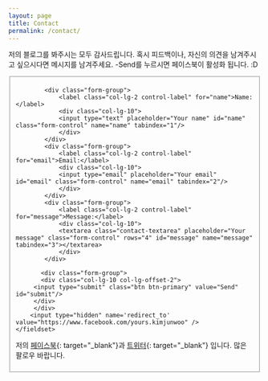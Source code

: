 ```yaml
---
layout: page
title: Contact
permalink: /contact/
---
```


 저의 블로그를 봐주시는 모두 감사드립니다. 혹시 피드백이나, 자신의 의견을 남겨주시고 싶으시다면 메시지를 남겨주세요. -Send를 누르시면 페이스북이 활성화 됩니다. :D


<form id="contact-form" class="form-horizontal" action="https://getsimpleform.com/messages?form_api_token=b6d4be9b039b666b3311e1ddcbfb577c" method="POST" enctype="multipart/form-data">
       <fieldset>
       
            <div class="form-group">
                <label class="col-lg-2 control-label" for="name">Name:</label>
                <div class="col-lg-10">
                <input type="text" placeholder="Your name" id="name" class="form-control" name="name" tabindex="1"/>
                </div>
            </div>
            <div class="form-group">
                <label class="col-lg-2 control-label" for="email">Email:</label>
                <div class="col-lg-10">
                <input type="email" placeholder="Your email" id="email" class="form-control" name="email" tabindex="2"/>
                </div>
            </div>
            <div class="form-group">
                <label class="col-lg-2 control-label" for="message">Message:</label>
                <div class="col-lg-10">
                <textarea class="contact-textarea" placeholder="Your message" class="form-control" rows="4" id="message" name="message" tabindex="3"></textarea>
                </div>
            </div>
            
           <div class="form-group"> 
           <div class="col-lg-10 col-lg-offset-2">  
         <input type="submit" class="btn btn-primary" value="Send" id="submit"/>
         </div>
         </div>
        <input type="hidden" name='redirect_to' value="https://www.facebook.com/yours.kimjunwoo" />
    </fieldset>  
</form>


저의 [페이스북](https://www.facebook.com/yours.kimjunwoo){: target="_blank"}과 [트위터](https://twitter.com/xGvdmOmixMAl6ws?lang=ko){: target="_blank"} 입니다. 많은 팔로우 바랍니다.

<div id="fb-root"></div> <script>(function(d, s, id) { var js, fjs = d.getElementsByTagName(s)[0]; if (d.getElementById(id)) return; js = d.createElement(s); js.id = id; js.src = "//connect.facebook.net/en_US/sdk.js#xfbml=1&version=v2.8&appId=1409800599270506"; fjs.parentNode.insertBefore(js, fjs); }(document, 'script', 'facebook-jssdk'));</script>
